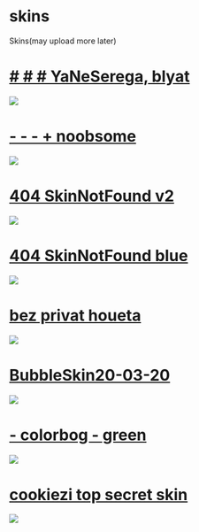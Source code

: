 # skins
Skins(may upload more later)
# [# # # YaNeSerega, blyat](https://regulatorbpm.s-ul.eu/5OhW8Exw)
![](https://i.imgur.com/ojdnt7D.jpg)
<br>
# [- - - + noobsome](https://regulatorbpm.s-ul.eu/MEfTMOIh)
![](https://i.imgur.com/61GtEte.jpg)
<br>
# [404 SkinNotFound v2](https://regulatorbpm.s-ul.eu/8TMSXnDr)
![](https://i.imgur.com/ARNf0GD.jpg)
<br>
# [404 SkinNotFound blue](https://regulatorbpm.s-ul.eu/VmX0Xvvp)
![](https://i.imgur.com/diMwMHr.jpg)
<br>
# [bez privat houeta](https://regulatorbpm.s-ul.eu/d4H7EBR8)
![](https://i.imgur.com/ByznFkv.jpeg)
<br>
# [BubbleSkin20-03-20](https://regulatorbpm.s-ul.eu/YzuTUQMm)
![](https://i.imgur.com/1lu8vP6.jpg)
<br>
# [- colorbog - green](https://regulatorbpm.s-ul.eu/DjZuTQAC)
![](https://i.imgur.com/ryoeuEq.jpg)
<br>
# [cookiezi top secret skin](https://regulatorbpm.s-ul.eu/LV0TNbJH)
![](https://i.imgur.com/IBiKy3Z.jpg)

